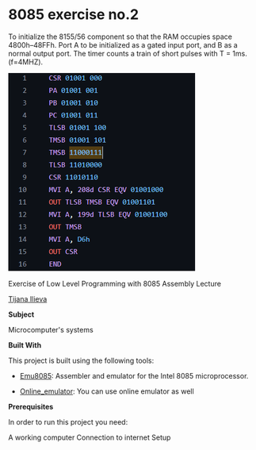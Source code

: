 
# 8085 exercise no.2

To initialize the 8155/56 component so that the RAM
occupies space 4800h–48FFh. Port A to be initialized
as a gated input port, and B as a normal output port.
The timer counts a train of short pulses with T = 1ms.
(f=4MHZ).

![Screenshot (1)](https://github.com/ilievatijana/8085-exercise2/blob/main/imade1.png)

Exercise of Low Level Programming with 8085 Assembly Lecture


[Tijana Ilieva ](https://github.com/ilievatijana)



**Subject**

Microcomputer's systems

**Built With**

This project is built using the following tools:

- [Emu8085](https://8085-emulator.soft112.com/download.html): Assembler and emulator for the Intel 8085 microprocessor.

- [Online_emulator](https://www.sim8085.com/): You can use online emulator as well

**Prerequisites**

In order to run this project you need:

A working computer
Connection to internet
Setup







